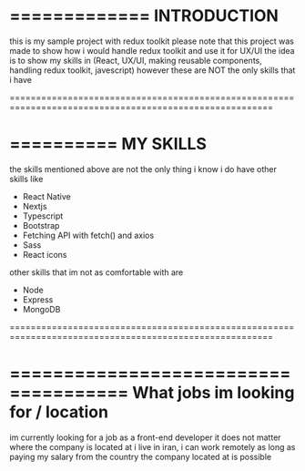 =============
INTRODUCTION
=============

this is my sample project with redux toolkit please note that this project was made to show how i would handle redux toolkit and use it for UX/UI the idea is to show my skills in (React, UX/UI, making reusable components, handling redux toolkit, javescript) however these are NOT the only skills that i have

========================================================================================================

==========
MY SKILLS
==========

the skills mentioned above are not the only thing i know i do have other skills like

- React Native
- Nextjs
- Typescript
- Bootstrap
- Fetching API with fetch() and axios
- Sass
- React icons

other skills that im not as comfortable with are

- Node
- Express
- MongoDB

========================================================================================================

=====================================
What jobs im looking for / location
=====================================

im currently looking for a job as a front-end developer it does not matter where the company is located at i live in iran, i can work remotely as long as paying my salary from the country the company located at is possible
